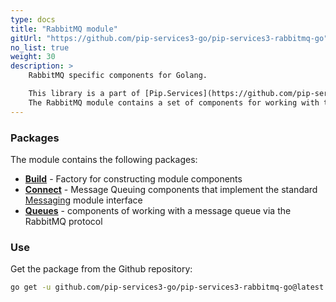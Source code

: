 ```yaml
---
type: docs
title: "RabbitMQ module"
gitUrl: "https://github.com/pip-services3-go/pip-services3-rabbitmq-go"
no_list: true
weight: 30
description: > 
    RabbitMQ specific components for Golang.

    This library is a part of [Pip.Services](https://github.com/pip-services/pip-services) project.
    The RabbitMQ module contains a set of components for working with the message queue in RabbitMQ through the AMQP protocol.
---
```


### Packages

The module contains the following packages:
- [**Build**](build) - Factory for constructing module components
- [**Connect**](connect) - Message Queuing components that implement the standard [Messaging](https://github.com/pip-services3-go/pip-services3-messaging-go) module interface
- [**Queues**](queues) - components of working with a message queue via the RabbitMQ protocol


### Use

Get the package from the Github repository:
```bash
go get -u github.com/pip-services3-go/pip-services3-rabbitmq-go@latest
```
